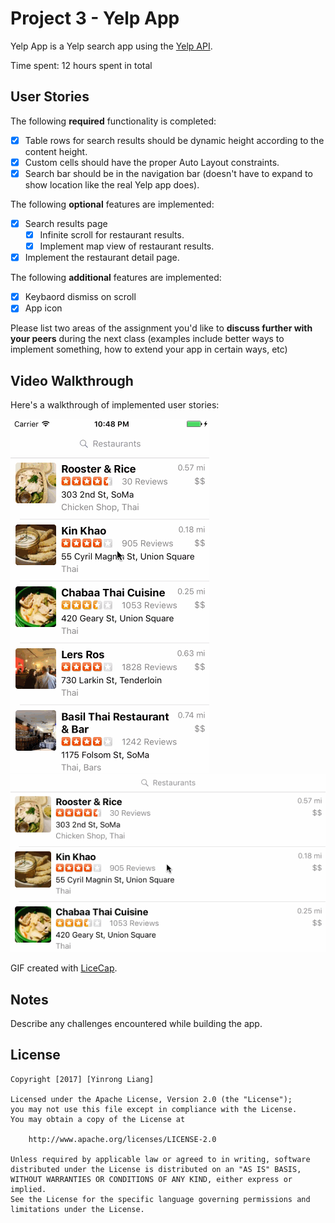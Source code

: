 # Project 3 - Yelp App

Yelp App is a Yelp search app using the [Yelp API](http://www.yelp.com/developers/documentation/v2/search_api).

Time spent: 12 hours spent in total

## User Stories

The following **required** functionality is completed:

- [x] Table rows for search results should be dynamic height according to the content height.
- [x] Custom cells should have the proper Auto Layout constraints.
- [x] Search bar should be in the navigation bar (doesn't have to expand to show location like the real Yelp app does).

The following **optional** features are implemented:

- [x] Search results page
   - [x] Infinite scroll for restaurant results.
   - [x] Implement map view of restaurant results.
- [x] Implement the restaurant detail page.

The following **additional** features are implemented:

- [x] Keybaord dismiss on scroll
- [x] App icon

Please list two areas of the assignment you'd like to **discuss further with your peers** during the next class (examples include better ways to implement something, how to extend your app in certain ways, etc)

## Video Walkthrough 

Here's a walkthrough of implemented user stories:

<img src='Demo-P.gif' title='Video Walkthrough Portrait' width='' alt='Video Walkthrough Portrait' />
<img src='Demo-L.gif' title='Video Walkthrough Landscape' width='' alt='Video Walkthrough Landscape' />

GIF created with [LiceCap](http://www.cockos.com/licecap/).

## Notes

Describe any challenges encountered while building the app.

## License

    Copyright [2017] [Yinrong Liang]

    Licensed under the Apache License, Version 2.0 (the "License");
    you may not use this file except in compliance with the License.
    You may obtain a copy of the License at

        http://www.apache.org/licenses/LICENSE-2.0

    Unless required by applicable law or agreed to in writing, software
    distributed under the License is distributed on an "AS IS" BASIS,
    WITHOUT WARRANTIES OR CONDITIONS OF ANY KIND, either express or implied.
    See the License for the specific language governing permissions and
    limitations under the License.
